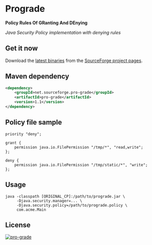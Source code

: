 # Prograde

**Policy Rules Of GRanting And DEnying**

*Java Security Policy implementation with denying rules*

## Get it now

Download the [latest binaries](http://sourceforge.net/projects/pro-grade/files/latest/download)
from the [SourceForge project pages](http://sourceforge.net/projects/pro-grade/).

## Maven dependency

```xml
<dependency>
    <groupId>net.sourceforge.pro-grade</groupId>
    <artifactId>pro-grade</artifactId>
    <version>1.1</version>
</dependency>
```

## Policy file sample

```
priority "deny";

grant {
	permission java.io.FilePermission "/tmp/*", "read,write";
};

deny {
	permission java.io.FilePermission "/tmp/static/*", "write";
};
```

## Usage

```Shell
java -classpath [ORIGINAL_CP]:/path/to/prograde.jar \
     -Djava.security.manager=... \
     -Djava.security.policy=/path/to/prograde.policy \
     com.acme.Main
```

## License

[![pro-grade](images/lgplv3.png)](http://www.gnu.org/licenses/lgpl.html)
